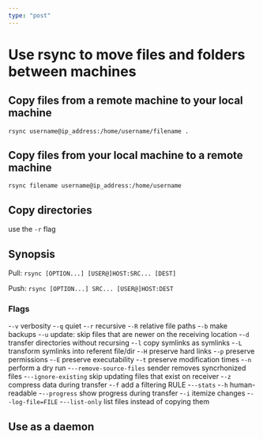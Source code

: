 ```yaml
---
type: "post"
---
```


# Use rsync to move files and folders between machines

## Copy files from a remote machine to your local machine

`rsync username@ip_address:/home/username/filename .`

## Copy files from your local machine to a remote machine

`rsync filename username@ip_address:/home/username`

## Copy directories

use the `-r` flag

## Synopsis

Pull: `rsync [OPTION...] [USER@]HOST:SRC... [DEST]`

Push: `rsync [OPTION...] SRC... [USER@]HOST:DEST`

### Flags

-`-v` verbosity
-`-q` quiet
-`-r` recursive
-`-R` relative file paths
-`-b` make backups
-`-u` update: skip files that are newer on the receiving location
-`-d` transfer directories without recursing
-`-l` copy symlinks as symlinks
-`-L` transform symlinks into referent file/dir
-`-H` preserve hard links
-`-p` preserve permissions
-`-E` preserve executability
-`-t` preserve modification times
-`-n` perform a dry run
-`--remove-source-files` sender removes syncrhonized files
-`--ignore-existing` skip updating files that exist on receiver
-`-z` compress data during transfer
-`-f` add a filtering RULE
-`--stats`
-`-h` human-readable
-`--progress` show progress during transfer
-`-i` itemize changes
-`--log-file=FILE`
-`--list-only` list files instead of copying them

## Use as a daemon
